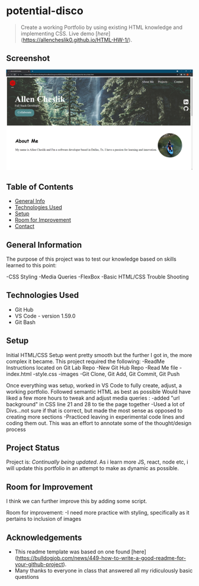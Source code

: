# potential-disco
> Create a working Portfolio by using existing HTML knowledge and implementing CSS. 
> Live demo [_here_] (https://allencheslik0.github.io/HTML-HW-1/).


## Screenshot

![](images/screenshot.png)

## Table of Contents
* [General Info](#general-information)
* [Technologies Used](#technologies-used)
* [Setup](#setup)
* [Room for Improvement](#room-for-improvement)
* [Contact](#contact)



## General Information
The purpose of this project was to test our knowledge based on skills learned to this point:

-CSS Styling
-Media Queries
-FlexBox
-Basic HTML/CSS Trouble Shooting

## Technologies Used
- Git Hub
- VS Code - version 1.59.0
- Git Bash


## Setup

Initial HTML/CSS Setup went pretty smooth but the further I got in, the more complex it became. This project required the following:
-ReadMe Instructions located on Git Lab Repo
-New Git Hub Repo
-Read Me file
-index.html
-style.css
-images
-Git Clone, Git Add, Git Commit, Git Push

Once everything was setup, worked in VS Code to fully create, adjust, a working portfolio. Followed semantic HTML as best as possible Would have liked a few more hours to tweak and adjust media queries :
-added "url background" in CSS line 21 and 28 to tie the page together
-Used a lot of Divs...not sure if that is correct, but made the most sense as opposed to creating more sections
-Practiced leaving in experimental code lines and coding them out. This was an effort to annotate some of the thought/design process



## Project Status
Project is: _Continually being updated_. As i learn more JS, react, node etc, i will update this portfolio in an attempt to make as dynamic as possible.


## Room for Improvement
I think we can further improve this by adding some script.

Room for improvement:
-I need more practice with styling, specifically as it pertains to inclusion of images


## Acknowledgements
- This readme template was based on one found [here] (https://bulldogjob.com/news/449-how-to-write-a-good-readme-for-your-github-project).
- Many thanks to everyone in class that answered all my ridiculously basic questions